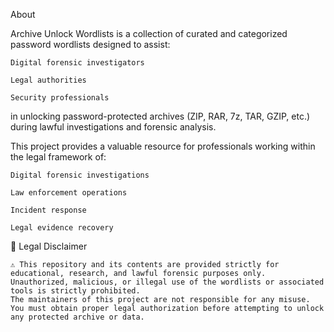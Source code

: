 About

Archive Unlock Wordlists is a collection of curated and categorized password wordlists designed to assist:

    Digital forensic investigators

    Legal authorities

    Security professionals

in unlocking password-protected archives (ZIP, RAR, 7z, TAR, GZIP, etc.) during lawful investigations and forensic analysis.

This project provides a valuable resource for professionals working within the legal framework of:

    Digital forensic investigations

    Law enforcement operations

    Incident response

    Legal evidence recovery
    

🚨 Legal Disclaimer

    ⚠️ This repository and its contents are provided strictly for educational, research, and lawful forensic purposes only.
    Unauthorized, malicious, or illegal use of the wordlists or associated tools is strictly prohibited.
    The maintainers of this project are not responsible for any misuse.
    You must obtain proper legal authorization before attempting to unlock any protected archive or data.

